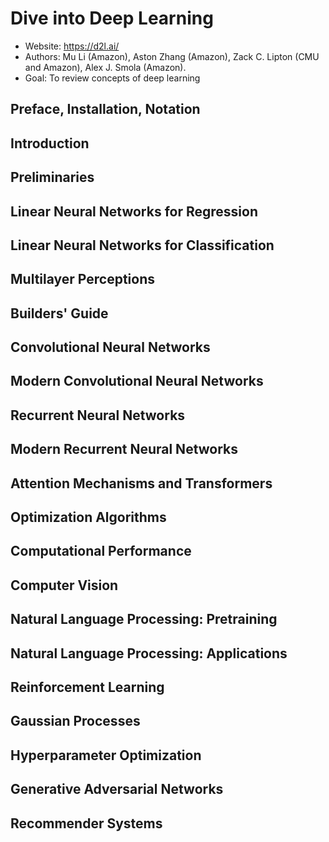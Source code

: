 # Dive into Deep Learning
- Website: https://d2l.ai/
- Authors: Mu Li (Amazon), Aston Zhang (Amazon), Zack C. Lipton (CMU and Amazon), Alex J. Smola (Amazon).
- Goal: To review concepts of deep learning
## Preface, Installation, Notation
## Introduction
## Preliminaries
## Linear Neural Networks for Regression
## Linear Neural Networks for Classification
## Multilayer Perceptions 
## Builders' Guide 
## Convolutional Neural Networks 
## Modern Convolutional Neural Networks 
## Recurrent Neural Networks 
## Modern Recurrent Neural Networks 
## Attention Mechanisms and Transformers 
## Optimization Algorithms 
## Computational Performance 
## Computer Vision 
## Natural Language Processing: Pretraining 
## Natural Language Processing: Applications 
## Reinforcement Learning 
## Gaussian Processes 
## Hyperparameter Optimization 
## Generative Adversarial Networks 
## Recommender Systems 